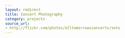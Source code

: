 ```yaml
---
layout: redirect
title: Concert Photography
category: projects
source_url:
- http://flickr.com/photos/alltomorrowsconcerts/sets
---
```

